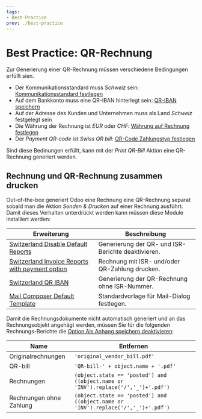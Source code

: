 ```yaml
---
tags:
- Best-Practice
prev: ./best-practice
---
```

# Best Practice: QR-Rechnung

Zur Generierung einer QR-Rechnung müssen verschiedene Bedingungen erfüllt sien.

* Der Kommunikationsstandard muss *Schweiz* sein: [Kommunikationsstandard festlegen](Finanzen.md#Kommunikationsstandard%20festlegen)
* Auf dem Bankkonto muss eine QR-IBAN hinterlegt sein: [QR-IBAN speichern](Finanzen%20Zahlungen.md#QR-IBAN%20speichern)
* Auf der Adresse des Kunden und Unternehmen muss als Land *Schweiz* festgelegt sein
* Die Währung der Rechnung ist *EUR* oder *CHF*: [Währung auf Rechnung festlegen](Finanzen%20Mehrere%20Währungen.md#Währung%20auf%20Rechnung%20festlegen)
* Der *Payment QR-code* ist *Swiss QR bill*: [QR-Code Zahlungstyp festlegen](Finanzen%20Zahlungen.md#QR-Code%20Zahlungstyp%20festlegen)

Sind diese Bedinungen erfüllt, kann mit der *Print QR-Bill* Aktion eine QR-Rechnung generiert werden. 

## Rechnung und QR-Rechnung zusammen drucken

Out-of-the-box generiert Odoo eine Rechnung eine QR-Rechnung separat sobald man die Aktion *Senden & Drucken* auf einer Rechnung ausführt. Damit dieses Verhalten unterdrückt werden kann müssen diese Module installiert werden:

| Erweiterung                                                                                                     | Beschreibung                                       |
| --------------------------------------------------------------------------------------------------------------- | -------------------------------------------------- |
| [Switzerland Disable Default Reports](Switzerland%20Disable%20Default%20Reports.md)                             | Generierung der QR- und ISR-Berichte deaktivieren. |
| [Switzerland Invoice Reports with payment option](Switzerland%20Invoice%20Reports%20with%20payment%20option.md) | Rechnung mit ISR- und/oder QR-Zahlung drucken.     |
| [Switzerland QR IBAN](Switzerland%20QR%20IBAN.md)                                                               | Generierung der QR-Rechnung ohne ISR-Nummer.       |
| [Mail Composer Default Template](Mail%20Composer%20Default%20Template.md)                                       | Standardvorlage für Mail-Dialog festlegen.         |

Damit die Rechnungsdokumente nicht automatisch generiert und an das Rechnungsobjekt angehägt werden, müssen Sie für die folgenden Rechnungs-Berichte die [Option Als Anhang speichern deaktivieren](Entwicklung%20QWeb-Berichte.md#Option%20Als%20Anhang%20speichern%20deaktivieren):

| Name                    | Entfernen                                                                         |
| ----------------------- | --------------------------------------------------------------------------------- |
| Originalrechnungen      | `'original_vendor_bill.pdf'`                                                      |
| QR-bill                 | `'QR-bill-' + object.name + '.pdf'`                                               |
| Rechnungen              | `(object.state == 'posted') and ((object.name or 'INV').replace('/','_')+'.pdf')` |
| Rechnungen ohne Zahlung | `(object.state == 'posted') and ((object.name or 'INV').replace('/','_')+'.pdf')` |
